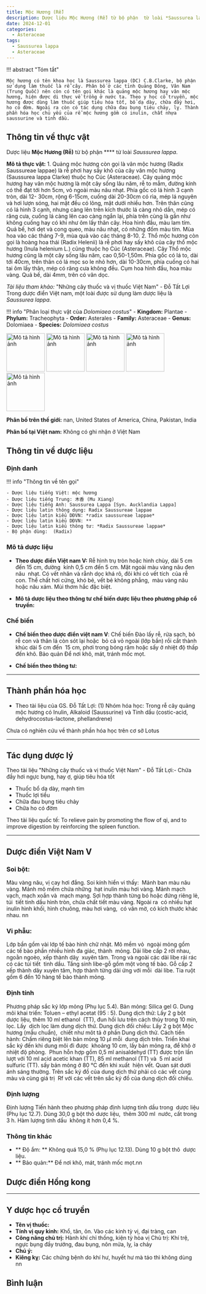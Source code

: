 ```yaml
---
title: Mộc Hương (Rễ)
description: Dược liệu Mộc Hương (Rễ) từ bộ phận  từ loài *Saussurea lappa*
date: 2024-12-01
categories:
  - Asteraceae
tags:
  - Saussurea lappa
  - Asteraceae
---
```

!!! abstract "Tóm tắt"

    Mộc hương có tên khoa học là Saussurea lappa (DC) C.B.Clarke, bộ phận sử dụng làm thuốc là rễ cây. Phân bố ở các tỉnh Quảng Đông, Vân Nam (Trung Quốc) nên còn có tên gọi khác là quảng mộc hương hay vân mộc hương, hiện được di thực về trồng ở nước ta. Theo y học cổ truyền, mộc hương được dùng làm thuốc giúp tiêu hóa tốt, bổ dạ dày, chữa đầy hơi, ho có đờm. Ngoài ra còn có tác dụng chữa đau bụng tiêu chảy, lỵ. Thành phần hóa học chủ yếu của rễ mộc hương gồm có inulin, chất nhựa saussurine và tinh dầu.

## Thông tin về thực vật


Dược liệu **Mộc Hương (Rễ)** từ bộ phận **** từ loài *Saussurea lappa*.

**Mô tả thực vật:** 1. Quảng mộc hương còn gọi là vân mộc hương (Radix Saussureae lappae) là rễ phơi hay sấy khô của cây vân mộc hương (Saussurea lappa Clarke) thuộc họ Cúc (Asteraceae). Cây quảng mộc hương hay vân mộc hương là một cây sống lâu năm, rễ to mẫm, đường kính có thể đạt tới hơn 5cm, vỏ ngoài màu nâu nhạt. Phía gốc có lá hình 3 cạnh tròn, dài 12- 30cm, rộng 6-15cm, cuống dài 20-30cm có rìa, mép lá nguyên và hơi lượn sóng, hai mặt đều có lông, mặt dưới nhiều hơn. Trên thân cũng có lá hình 3 cạnh, nhưng càng lên trên kích thước lá càng nhỏ dần, mép có răng cưa, cuống lá càng lên cao càng ngắn lại, phía trên cùng là gần như không cuống hay có khi như ôm lấy thân cây. Hoa hình đầu, màu lam tím. Quả bế, hơi dẹt và cong queo, màu nâu nhạt, có những đốm màu tím. Mùa hoa vào các tháng 7-9, mùa quả vào các tháng 8-10.
2. Thổ mộc hương còn gọi là hoàng hoa thái (Radix Helenii) là rễ phơi hay sấy khô của cây thổ mộc hương (Inula helenium L.) cũng thuộc họ Cúc (Asteraceae). Cây Thổ mộc hương cũng là một cây sống lâu năm, cao 0,50-1,50m. Phía gốc có lá to, dài tới 40cm, trên thân có lá mọc so le nhỏ hơn, dài 10-30cm, phía cuống có hai tai ôm lấy thân, mép có răng cưa không đều. Cụm hoa hình đầu, hoa màu vàng. Quả bế, dài 4mm, trên có vân dọc.

*Tài liệu tham khảo:* "Những cây thuốc và vị thuốc Việt Nam" - Đỗ Tất Lợi 
Trong dược điển Việt nam, một loài được sử dụng làm dược liệu là *Saussurea lappa*.

!!! info "Phân loại thực vật của *Dolomiaea costus*"
    - **Kingdom:** Plantae
    - **Phylum:** Tracheophyta
    - **Order:** Asterales
    - **Family:** Asteraceae
    - **Genus:** Dolomiaea
    - **Species:** *Dolomiaea costus*

<img src="https://medialib.naturalis.nl/file/id/U.1145389/format/large" alt="Mô tả hình ảnh" width="100" height="100">
<img src="https://data.nhm.ac.uk/media/d8a2c0c4-f126-467c-9325-f13af509f6e6" alt="Mô tả hình ảnh" width="100" height="100">
<img src="https://web.corral.tacc.utexas.edu/brit/BRIT/BRIT0611000/BRIT611228.jpg" alt="Mô tả hình ảnh" width="100" height="100">
<img src="https://data.nhm.ac.uk/media/4f73266a-20c9-4118-aef9-2969c52f69b7" alt="Mô tả hình ảnh" width="100" height="100">
<img src="https://data.nhm.ac.uk/media/b97c0320-f6ef-4bdf-8b5e-b3d5080a0668" alt="Mô tả hình ảnh" width="100" height="100">

**Phân bố trên thế giới:** nan, United States of America, China, Pakistan, India

**Phân bố tại Việt nam:** Không có ghi nhận ở Việt Nam



## Thông tin về dược liệu 

### Định danh

!!! info "Thông tin về tên gọi"

    - Dược liệu tiếng Việt: mộc hương
    - Dược liệu tiếng Trung: 木香 (Mu Xiang)
    - Dược liệu tiếng Anh: Saussurea Lappa [Syn. Aucklandia Lappa]
    - Dược liệu latin thông dụng: Radix Saussureae lappae
    - Dược liệu latin kiểu DĐVN: *radix saussureae lappae*
    - Dược liệu latin kiểu DĐVN: **
    - Dược liệu latin kiểu thông tư: *Radix Saussureae lappae*
    - Bộ phận dùng:  (Radix)

### Mô tả dược liệu 

- **Theo dược điển Việt nam V:** Rễ hình trụ tròn hoặc hình chùy, dài 5 cm đến 15 cm, đường  kính 0,5 cm đến 5 cm. Mặt ngoài màu vàng nâu đen nâu  nhạt. Có vết nhăn và rẵnh dọc khá rõ, đôi khi có vết tích  của rễ con. Thể chất hơi cứng, khó bẻ, vết bẻ không phẳng,  màu vàng nâu hoặc nâu xám. Mùi thơm hắc đặc biệt.

- **Mô tả dược liệu theo thông tư chế biến dược liệu theo phương pháp cổ truyền:** 

### Chế biến 

- **Chế biến theo dược điển việt nam V**: Chế biến Đào lấy rễ, rửa sạch, bỏ rễ con và thân lá còn sót lại hoặc  bỏ cả vỏ ngoài (lớp bần) rồi cắt thành khúc dài 5 cm đến  15 cm, phơi trong bóng râm hoặc sấy ở nhiệt độ thấp đến khô. Bảo quản Để nơi khô, mát, tránh mốc mọt.

- **Chế biến theo thông tư:** 

--- 

## Thành phần hóa học

- Theo tài liệu của GS. Đỗ Tất Lợi:  (1) Nhóm hóa học: Trong rễ cây quảng mộc hương có Inulin, Alkaloid (Saussurine) và Tinh dầu (costic-acid, dehydrocostus-lactone, phellandrene)
    
Chưa có nghiên cứu về thành phần hóa học trên cơ sở Lotus

---

## Tác dụng dược lý

Theo tài liệu "Những cây thuốc và vị thuốc Việt Nam" - Đỗ Tất Lợi:-	Chữa đầy hơi ngực bụng, hay ợ, giúp tiêu hóa tốt
-	Thuốc bổ dạ dày, mạnh tim
-	Thuốc lợi tiểu
-	Chữa đau bụng tiêu chảy
-	Chữa ho có đờm

Theo tài liệu quốc tế: To relieve pain by promoting the flow of qi, and to improve digestion by reinforcing the spleen function.

---

## Dược điển Việt Nam V

### Soi bột:

Màu vàng nâu, vị cay hơi đắng. Soi kính hiển vi thấy:  Mảnh ban màu nâu vàng. Mảnh mô mềm chứa những  hạt inulin màu hơi vàng. Mảnh mạch vạch, mạch xoắn và  mạch mạng. Sợi hợp thành từng bó hoặc đứng riêng lẻ, túi  tiết tinh dầu hình tròn, chứa chất tiết màu vàng. Ngoài ra  có nhiều hạt inulin hình khối, hình chuông, màu hơi vàng,  có vân mờ, có kích thước khác nhau. nn

<!-- Hình ảnh soi bột sẽ được tự động chèn vào đây sau -->

### Vi phẫu:

Lớp bần gồm vài lớp tế bào hình chữ nhật. Mô mềm vỏ  ngoài mỏng gồm các tế bào phần nhiều hình đa giác, thành  mỏng. Dải libe cấp 2 rời nhau, ngoằn ngoèo, xếp thành dãỵ  xuyên tâm. Trong và ngoài các dải libe rải rác có các túi tiết  tinh dầu. Tầng sinh libe-gỗ gồm một vòng tế bào. Gỗ cấp 2  xếp thành dãy xuyên tâm, hợp thành từng dải ứng với mỗi  dài libe. Tia ruột gồm 6 đến 10 hàng tế bào thành mỏng.

<!-- Hình ảnh vi phẫu sẽ được tự động chèn vào đây sau -->

### Định tính

Phương pháp sắc ký lớp mỏng (Phụ lục 5.4). Bản mỏng: Silica gel G. Dung môi khai triển: Toluen – ethyl acetat (95 : 5). Dung dịch thử: Lấy 2 g bột dược liệu, thêm 10 ml ethanol  (TT), đun hồi lưu trên cách thủy trong 10 min, lọc. Lấy  dịch lọc làm dung dịch thử. Dung dịch đối chiếu: Lấy 2 g bột Mộc hương (mẫu chuẩn),  chiết như môt tả ở phần Dung dịch thử. Cách tiến hành: Chấm riêng biệt lên bản mỏng 10 µl mỗi  dung dịch trên. Triển khai sắc ký đến khi dung môi đi được  khoảng 10 cm, lấy bản mỏng ra, để khô ờ nhiệt độ phòng.  Phun hỗn hợp gồm 0,5 ml anisaldehyd (TT) được trộn lần  lượt với 10 ml acid acetic khan (TT), 85 ml methanol (TT) và  5 ml acid sulfuric (TT). sấy bản mỏng ở 80 °C đến khi xuất  hiện vết. Quan sát dưới ánh sáng thường. Trên sắc ký đồ của dung dịch thử phải có các vết cùng màu và cùng giá trị  Rf với các vết trên sắc ký đồ của dung dịch đối chiếu.

### Định lượng

Định lượng Tiến hành theo phương pháp định lượng tinh dầu trong  dược liệu (Phụ lục 12.7). Dùng 30,0 g bột thô dược liệu,  thêm 300 ml  nước, cất trong 3 h. Hàm lượng tinh dầu  không ít hơn 0,4 %.

### Thông tin khác 

- ** Độ ẩm: ** Không quá 15,0 % (Phụ lục 12.13). Dùng 10 g bột thô  dược liệu.
- ** Bảo quản:** Để nơi khô, mát, tránh mốc mọt.nn

## Dược điển Hồng kong

<!-- PDF sẽ được tự động chèn vào đây sau -->


---

## Y dược học cổ truyền

- **Tên vị thuốc:** 
- **Tính vị quy kinh:** Khổ, tân, ôn. Vào các kinh tỳ vị, đại tràng, can
- **Công năng chủ trị:** Hành khí chỉ thống, kiện tỳ hòa vị
Chủ trị: Khí trệ, ngực bụng đầy trướng, đau bụng, nôn mửa, lỵ, ỉa chảy
- **Chú ý:** 
- **Kiêng kỵ:** Các chứng bệnh do khí hư, huyết hư mà táo thì không dùng nn



## Bình luận

<div id="giscus-container"></div>
<script src="https://giscus.app/client.js"
        data-repo="hoangson0787/CSDL-duoc-lieu"
        data-repo-id="R_kgDONbMRNA"
        data-category="Duoc lieu"
        data-category-id="DIC_kwDONbMRNM4ClklR"
        data-mapping="pathname"
        data-strict="0"
        data-reactions-enabled="1"
        data-emit-metadata="1"
        data-input-position="bottom"
        data-theme="light"
        data-lang="en"
        crossorigin="anonymous"
        async>
</script>

